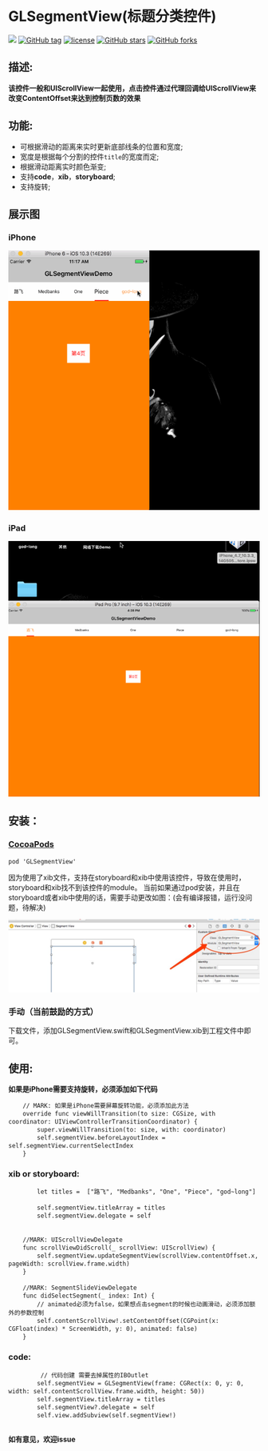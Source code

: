 # GLSegmentView(标题分类控件)
 
 ![](https://img.shields.io/badge/Swift-3.0-orange.svg) [![GitHub tag](https://img.shields.io/github/tag/god-long/GLSegmentView.svg)](https://github.com/god-long/GLSegmentView/tags) [![license](https://img.shields.io/github/license/god-long/GLSegmentView.svg)](https://github.com/god-long/GLSegmentView/blob/master/LICENSE) [![GitHub stars](https://img.shields.io/github/stars/god-long/GLSegmentView.svg?style=social&label=Star)](https://github.com/god-long/GLSegmentView) [![GitHub forks](https://img.shields.io/github/forks/god-long/GLSegmentView.svg?style=social&label=Fork)]()

## 描述:

   **该控件一般和UIScrollView一起使用，点击控件通过代理回调给UIScrollView来
    改变ContentOffset来达到控制页数的效果**

## 功能:

  * 可根据滑动的距离来实时更新底部线条的位置和宽度;
  * 宽度是根据每个分割的控件`title`的宽度而定;
  * 根据滑动距离实时颜色渐变;
  * 支持**code**，**xib**，**storyboard**;
  * 支持旋转;
 
 
## 展示图

### iPhone

 ![](https://github.com/god-long/GLSegmentSlideView/raw/master/GLSegmentView-iPhone.gif)

### iPad

 ![](https://github.com/god-long/GLSegmentSlideView/raw/master/GLSegmentView-iPad.gif)

## 安装：

### [CocoaPods](https://cocoapods.org/)

```
pod 'GLSegmentView'
```

因为使用了xib文件，支持在storyboard和xib中使用该控件，导致在使用时，storyboard和xib找不到该控件的module。
当前如果通过pod安装，并且在storyboard或者xib中使用的话，需要手动更改如图：(会有编译报错，运行没问题，待解决)

 ![](https://github.com/god-long/GLSegmentSlideView/raw/master/pod-use.png)


### 手动（当前鼓励的方式）

下载文件，添加GLSegmentView.swift和GLSegmentView.xib到工程文件中即可。

## 使用:

**如果是iPhone需要支持旋转，必须添加如下代码**

```
    // MARK: 如果是iPhone需要屏幕旋转功能，必须添加此方法
    override func viewWillTransition(to size: CGSize, with coordinator: UIViewControllerTransitionCoordinator) {
        super.viewWillTransition(to: size, with: coordinator)
        self.segmentView.beforeLayoutIndex = self.segmentView.currentSelectIndex
    }

```


### xib or storyboard:

```
        let titles =  ["路飞", "Medbanks", "One", "Piece", "god~long"]

        self.segmentView.titleArray = titles
        self.segmentView.delegate = self
        

    //MARK: UIScrollViewDelegate
    func scrollViewDidScroll(_ scrollView: UIScrollView) {
        self.segmentView.updateSegmentView(scrollView.contentOffset.x, pageWidth: scrollView.frame.width)
    }

    //MARK: SegmentSlideViewDelegate
    func didSelectSegment(_ index: Int) {
        // animated必须为false，如果想点击segment的时候也动画滑动，必须添加额外的参数控制
        self.contentScrollView!.setContentOffset(CGPoint(x: CGFloat(index) * ScreenWidth, y: 0), animated: false)
    }

```

### code:

```
         // 代码创建 需要去掉属性的IBOutlet
        self.segmentView = GLSegmentView(frame: CGRect(x: 0, y: 0, width: self.contentScrollView.frame.width, height: 50))
        self.segmentView.titleArray = titles
        self.segmentView?.delegate = self
        self.view.addSubview(self.segmentView!)


```



 

 **如有意见，欢迎issue**
